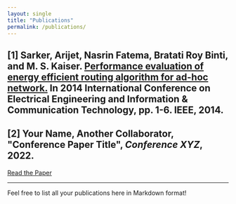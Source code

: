 ```yaml
---
layout: single
title: "Publications"
permalink: /publications/
---
```


<!-- # Publications -->

## [1] Sarker, Arijet, Nasrin Fatema, Bratati Roy Binti, and M. S. Kaiser. [Performance evaluation of energy efficient routing algorithm for ad-hoc network.](https://ieeexplore.ieee.org/abstract/document/6919094) In 2014 International Conference on Electrical Engineering and Information & Communication Technology, pp. 1-6. IEEE, 2014.  


## [2] Your Name, Another Collaborator, "Conference Paper Title", *Conference XYZ*, 2022.  
[Read the Paper](http://example.com/paper3.pdf)

---

Feel free to list all your publications here in Markdown format!

